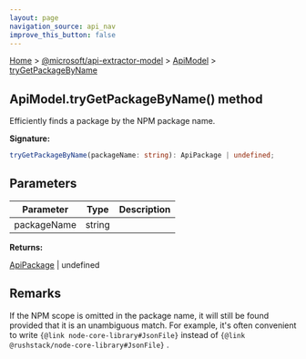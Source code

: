 ```yaml
---
layout: page
navigation_source: api_nav
improve_this_button: false
---
```



[Home](./index.md) &gt; [@microsoft/api-extractor-model](./api-extractor-model.md) &gt; [ApiModel](./api-extractor-model.apimodel.md) &gt; [tryGetPackageByName](./api-extractor-model.apimodel.trygetpackagebyname.md)

## ApiModel.tryGetPackageByName() method

Efficiently finds a package by the NPM package name.

<b>Signature:</b>

```typescript
tryGetPackageByName(packageName: string): ApiPackage | undefined;
```

## Parameters

|  Parameter | Type | Description |
|  --- | --- | --- |
|  packageName | string |  |

<b>Returns:</b>

[ApiPackage](./api-extractor-model.apipackage.md) \| undefined

## Remarks

If the NPM scope is omitted in the package name, it will still be found provided that it is an unambiguous match. For example, it's often convenient to write `{@link node-core-library#JsonFile}` instead of `{@link @rushstack/node-core-library#JsonFile}` .
